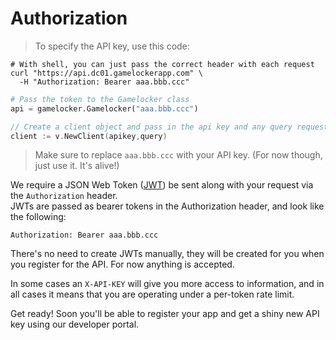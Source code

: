 # Authorization

> To specify the API key, use this code:

```shell
# With shell, you can just pass the correct header with each request
curl "https://api.dc01.gamelockerapp.com" \
  -H "Authorization: Bearer aaa.bbb.ccc"
```
```python
# Pass the token to the Gamelocker class
api = gamelocker.Gamelocker("aaa.bbb.ccc")
```

```go
// Create a client object and pass in the api key and any query requests
client := v.NewClient(apikey,query)
```

> Make sure to replace `aaa.bbb.ccc` with your API key. (For now though, just use it.  It's alive!)

We require a JSON Web Token ([JWT](https://jwt.io/)) be sent along with your request via the `Authorization` header.  
JWTs are passed as bearer tokens in the Authorization header, and look like the following:

`Authorization: Bearer aaa.bbb.ccc`

There's no need to create JWTs manually, they will be created for you when you register for the API.
For now anything is accepted.

In some cases an `X-API-KEY` will give you more access to information, and in all
 cases it means that you are operating under a per-token rate limit.

<aside class="notice">
Get ready!  Soon you'll be able to register your app and get a shiny new API key using our developer portal.
</aside>
